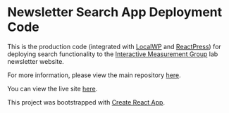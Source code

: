 # Newsletter Search App Deployment Code

This is the production code (integrated with [LocalWP](https://localwp.com/) and [ReactPress](https://wordpress.org/plugins/reactpress/)) for deploying search functionality to the [Interactive Measurement Group](https://img.faculty.unlv.edu/lab/) lab newsletter website.

For more information, please view the main repository [here](https://github.com/johndwatt/newsletter-search).

You can view the live site [here](https://img.faculty.unlv.edu/lab/newsletter-search/).

This project was bootstrapped with [Create React App](https://github.com/facebook/create-react-app).